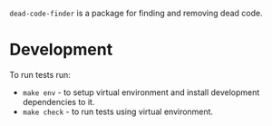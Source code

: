 `dead-code-finder` is a package for finding and removing dead code.


# Development
To run tests run:
- `make env` - to setup virtual environment and install development dependencies to it.
- `make check` - to run tests using virtual environment.
